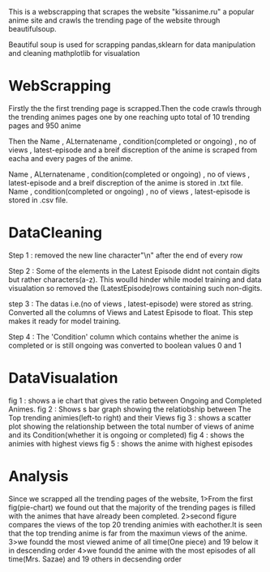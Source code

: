 
This is a webscrapping that scrapes the website "kissanime.ru" a popular anime site and crawls the trending page of the website through beautifulsoup.

Beautiful soup is used for scrapping 
pandas,sklearn for data manipulation and cleaning
mathplotlib for visualation

# WebScrapping

Firstly the the first trending page is scrapped.Then the code crawls through the trending animes pages one by one reaching upto total of 10 trending pages and 950 anime

Then the Name , ALternatename , condition(completed or ongoing) , no of views , latest-episode and a breif discreption of the anime is scraped from eacha and every pages of the anime.

Name , ALternatename , condition(completed or ongoing) , no of views , latest-episode and a breif discreption of the anime is stored in .txt file.
Name , condition(completed or ongoing) , no of views , latest-episode  is stored in .csv file.


# DataCleaning

Step 1 : removed the new line character"\n" after the end of every row 

Step 2 : Some of the elements in the Latest Episode didnt not contain digits but rather characters(a-z). This woulld hinder while model training and data visualation so  removed the (LatestEpisode)rows containing such non-digits.

step 3 : The datas i.e.(no of views , latest-episode) were stored as string. Converted all the columns of Views and Latest Episode to float. This step makes it ready for model training. 

Step 4 : The 'Condition' column which contains whether the anime is completed or is still ongoing was converted to boolean values 0 and 1


# DataVisualation
fig 1 : shows a ie chart that gives the ratio between Ongoing and Completed Animes.
fig 2 : Shows s bar graph showing the relatiobship between The Top trending animies(left-to right) and their Views 
fig 3 : shows a scatter plot showing the relationship between the total number of views of anime and its Condition(whether it is ongoing or completed)
fig 4 : shows the animies with highest views
fig 5 : shows the anime with highest episodes

# Analysis
Since we scrapped all the trending pages of the website,
1>From the first fig(pie-chart) we found out that the majority of the trending pages is filled with the animes that have already been completed.
2>second figure compares the views of the top 20 trending animies with eachother.It is seen that the top trending anime is far from the maximun views of the anime.
3>we foundd the most viewed anime of all time(One piece) and 19 below it in descending order
4>we foundd the anime with the most episodes of all time(Mrs. Sazae) and 19 others in decsending order
